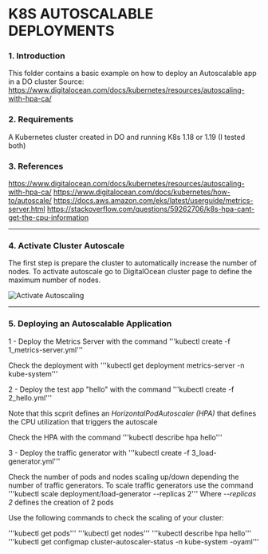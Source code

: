 # K8S AUTOSCALABLE DEPLOYMENTS #

### 1. Introduction ###

This folder contains a basic example on how to deploy an Autoscalable app in a DO cluster
Source: https://www.digitalocean.com/docs/kubernetes/resources/autoscaling-with-hpa-ca/

### 2. Requirements ###

A Kubernetes cluster created in DO and running K8s 1.18 or 1.19 (I tested both)

### 3. References ###

https://www.digitalocean.com/docs/kubernetes/resources/autoscaling-with-hpa-ca/
https://www.digitalocean.com/docs/kubernetes/how-to/autoscale/
https://docs.aws.amazon.com/eks/latest/userguide/metrics-server.html
https://stackoverflow.com/questions/59262706/k8s-hpa-cant-get-the-cpu-information

---

### 4. Activate Cluster Autoscale ### 

The first step is prepare the cluster to automatically increase the number of nodes. 
To activate autoscale go to DigitalOcean cluster page to define the maximum number of nodes. 

![Activate Autoscaling](./pictures/generatetoken.jpg)

---

### 5. Deploying an Autoscalable Application ###


1 - Deploy the Metrics Server with the command '''kubectl create -f 1_metrics-server.yml'''

Check the deployment with '''kubectl get deployment metrics-server -n kube-system'''

2 - Deploy the test app "hello" with the command '''kubectl create -f 2_hello.yml'''

Note that this scprit defines an *HorizontalPodAutoscaler (HPA)* that defines the CPU utilization that triggers the autoscale

Check the HPA with the command '''kubectl describe hpa hello'''

3 - Deploy the traffic generator with '''kubectl create -f 3_load-generator.yml''' 

Check the number of pods and nodes scaling up/down depending the number of traffic generators. To scale traffic generators use the command '''kubectl scale deployment/load-generator --replicas 2''' 
Where *--replicas 2* defines the creation of 2 pods

Use the following commands to check the scaling of your cluster:

'''kubectl get pods'''
'''kubectl get nodes'''
'''kubectl describe hpa hello'''
'''kubectl get configmap cluster-autoscaler-status -n kube-system -oyaml'''

